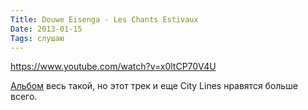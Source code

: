 ```yaml
---
Title: Douwe Eisenga - Les Chants Estivaux
Date: 2013-01-15
Tags: слушаю
---
```


https://www.youtube.com/watch?v=x0ltCP70V4U


[Альбом][1] весь такой, но этот трек и еще City Lines нравятся больше всего.

[1]: https://itunes.apple.com/ru/album/the-piano-files/id373937339